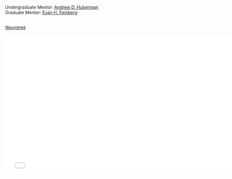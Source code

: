 Undergraduate Mentor: [Andrew D. Huberman](https://hubermanlab.com/)<br>
Graduate Mentor: [Evan H. Feinberg](http://www.evanfeinberglab.com/who-we-are)<br><br>

<div id="webaddress">
<a href="{{ "site.github.neurotree_url" }}"><i class="fas fa-solid fa-code-branch"></i> Neurotree</a>
</div>
<br>

<embed src="{{site.github.neurotree_url}}" style="width:750px; height: 450px;">
